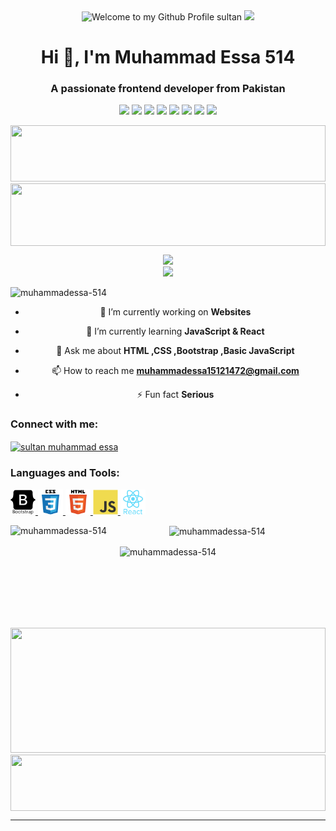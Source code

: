 <div align="center">
  <img src="https://github.com/BrunnerLivio/brunnerlivio/blob/master/images/welcome.png?raw=true" style="max-width: 100%;" alt="Welcome to my Github Profile sultan" />
 <img src="https://i.gifer.com/origin/fe/fe21131ce60cd8093f4fcf752eac7963_w200.gif"/>
  
  
  
  <h1 align="center">Hi 👋, I'm Muhammad Essa 514</h1>

<h3 align="center">A passionate frontend developer from Pakistan</h3>
  
   <img src="https://i.gifer.com/origin/fe/fe21131ce60cd8093f4fcf752eac7963_w200.gif" height="100vh"/>
   <img src="https://i.gifer.com/origin/fe/fe21131ce60cd8093f4fcf752eac7963_w200.gif" height="100vh"/>
   <img src="https://i.gifer.com/origin/fe/fe21131ce60cd8093f4fcf752eac7963_w200.gif" height="100vh"/>
   <img src="https://i.gifer.com/origin/fe/fe21131ce60cd8093f4fcf752eac7963_w200.gif" height="100vh"/>
   <img src="https://i.gifer.com/origin/fe/fe21131ce60cd8093f4fcf752eac7963_w200.gif" height="100vh"/>
   <img src="https://i.gifer.com/origin/fe/fe21131ce60cd8093f4fcf752eac7963_w200.gif" height="100vh"/>
   <img src="https://i.gifer.com/origin/fe/fe21131ce60cd8093f4fcf752eac7963_w200.gif" height="100vh"/>

  

  
  <img src="https://i.pinimg.com/originals/3a/ac/dd/3aacdd0a765a1346a3fc2457aa0a7df6.gif"/>
 

<br>

<p>
<div align="center">
  
  <img src="https://i.pinimg.com/originals/17/a9/00/17a900d73f0a8091413037a6f8ffb5f1.gif" height="90vh" width="100%"> <br>
   <img align="center" src="https://d2w9rnfcy7mm78.cloudfront.net/9987911/original_026fc0b61e323aff95685b0331d518da.gif?1608653922" height="100vh" width="100%"/>
  
<!--   <img src="[https://i.pinimg.com/originals/d7/24/5d/d7245da82c095134925a2bfeb87de316.gif](https://i.gifer.com/origin/40/40347e3f2bc01b8790a3c7278f39447b_w200.gif)"> -->
</div>
</p>



<div align="center">
  <a href="https://www.facebook.com/profile.php?id=100073595108212">
    <img src="https://readme-spotify-tingz.vercel.app/api/now-playing">
  </a>
</div>


<div align="center">
  <a href="https://open.spotify.com/user/6s6pbtefezpookh8gwnkko15v">
    <img src="https://spotify-readme-theta-virid.vercel.app/api?scan=true&theme=dark" width="240px">
  </a>
</div>



<p align="left"> <img src="https://komarev.com/ghpvc/?username=muhammadessa-514&label=Profile%20views&color=0e75b6&style=flat" alt="muhammadessa-514" /> </p>

- 🔭 I’m currently working on **Websites**

- 🌱 I’m currently learning **JavaScript & React**

- 💬 Ask me about **HTML ,CSS ,Bootstrap ,Basic JavaScript**

- 📫 How to reach me **muhammadessa15121472@gmail.com**

- ⚡ Fun fact **Serious**

<h3 align="left">Connect with me:</h3>
<p align="left">
<a href="https://fb.com/sultan muhammad essa" target="blank"><img align="center" src="https://raw.githubusercontent.com/rahuldkjain/github-profile-readme-generator/master/src/images/icons/Social/facebook.svg" alt="sultan muhammad essa" height="30" width="40" /></a>
</p>

<h3 align="left">Languages and Tools:</h3>
<p align="left"> <a href="https://getbootstrap.com" target="_blank" rel="noreferrer"> <img src="https://raw.githubusercontent.com/devicons/devicon/master/icons/bootstrap/bootstrap-plain-wordmark.svg" alt="bootstrap" width="40" height="40"/> </a> <a href="https://www.w3schools.com/css/" target="_blank" rel="noreferrer"> <img src="https://raw.githubusercontent.com/devicons/devicon/master/icons/css3/css3-original-wordmark.svg" alt="css3" width="40" height="40"/> </a> <a href="https://www.w3.org/html/" target="_blank" rel="noreferrer"> <img src="https://raw.githubusercontent.com/devicons/devicon/master/icons/html5/html5-original-wordmark.svg" alt="html5" width="40" height="40"/> </a> <a href="https://developer.mozilla.org/en-US/docs/Web/JavaScript" target="_blank" rel="noreferrer"> <img src="https://raw.githubusercontent.com/devicons/devicon/master/icons/javascript/javascript-original.svg" alt="javascript" width="40" height="40"/> </a> <a href="https://reactjs.org/" target="_blank" rel="noreferrer"> <img src="https://raw.githubusercontent.com/devicons/devicon/master/icons/react/react-original-wordmark.svg" alt="react" width="40" height="40"/> </a> </p>

<p><img align="left" src="https://github-readme-stats.vercel.app/api/top-langs?username=muhammadessa-514&show_icons=true&locale=en&layout=compact" alt="muhammadessa-514" /></p>

<p>&nbsp;<img align="center" src="https://github-readme-stats.vercel.app/api?username=muhammadessa-514&show_icons=true&locale=en" alt="muhammadessa-514" /></p>

<p><img align="center" src="https://github-readme-streak-stats.herokuapp.com/?user=muhammadessa-514&" alt="muhammadessa-514"/></p>



<br><br><br><br><br>

<!-- 
 [![Abhigyan Trips' Activity Graph](https://activity-graph.herokuapp.com/graph?username=abhigyantrips&custom_title=Abhigyan%20Trips's%20Contribution%20Graph&theme=gruvbox&bg_color=282828&hide_border=true&line=d1a01f&point=c58545)](https://abhigyantrips.dev) -->
 
 
  <img src="https://thumbs.gfycat.com/DaringEnormousBorderterrier-size_restricted.gif" height="200vh" width="100%"/>
 
<img align="center" src="https://d2w9rnfcy7mm78.cloudfront.net/9987911/original_026fc0b61e323aff95685b0331d518da.gif?1608653922" height="90vh" width="100%"/>



****


